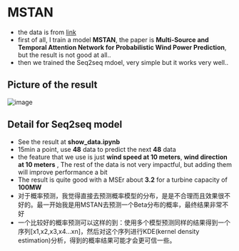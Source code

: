 # MSTAN
- the data is from [link](https://github.com/Bob05757/Renewable-energy-generation-input-feature-variables-analysis)
- first of all, I train a model  **MSTAN**, the paper is **Multi-Source and Temporal Attention Network for Probabilistic Wind Power Prediction**, but the result is not good at all..
- then we trained the Seq2seq mdoel, very simple but it works very well..
## Picture of the result
![image](https://github.com/liuyalin-tanguy/MSTAN/assets/49784245/c4f3a15a-e31a-4949-a9ad-bcb34d6f3ad2)
## Detail for Seq2seq model
- See the result at **show_data.ipynb**
- 15min a point, use **48** data to predict the next **48** data 
- the feature that we use is just **wind speed at 10 meters**, **wind direction at 10 meters** , The rest of the data is not very impactful, but adding them will improve performance a bit
- The result is quite good with a MSEr about **3.2** for a turbine capacity of **100MW**
- 对于概率预测，我觉得直接去预测概率模型的分布，是是不合理而且效果很不好的。最一开始我是用MSTAN去预测一个Beta分布的概率，最终结果非常不好
- 一个比较好的概率预测可以这样的到：使用多个模型预测同样的结果得到一个序列[x1,x2,x3,x4...xn]，然后对这个序列进行KDE(kernel density estimation)分析，得到的概率结果可能才会更可信一些。

